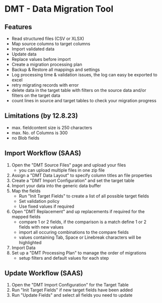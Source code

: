 # DMT - Data Migration Tool #

## Features ##
- Read structured files (CSV or XLSX)
- Map source columns to target columns
- Import validated data
- Update data
- Replace values before import
- Create a migration processing plan
- Backup & Restore all mappings and settings
- Log processing time & validation issues, the log can easy be exported to excel
- retry migrating records with error
- delete data in the target table with filters on the source data and/or filters on the target data
- count lines in source and target tables to check your migration progress

## Limitations (by 12.8.23) ##
- max. fieldcontent size is 250 characters
- max. No. of Columns is 300
- no Blob fields

## Import Workflow (SAAS) ##
1. Open the "DMT Source Files" page and upload your files
   - you can upload multiple files in one zip file
2. Assign a "DMT Data Layout" to specify column titles an file properties
3. Create a "DMT Import Configuration" and set the target table
4. Import your data into the generic data buffer
5. Map the fields
    - Run "Init Target Fields" to create a list of all possible target fields
    - Set validation policy
    - Use fixed values if required 
6. Open "DMT Replacement" and up replacements if required for the mapped fields
    - compare 1 or 2 fields, if the comparison is a match define 1 or 2 fields with new values 
    - import all occuring combinations to the compare fields
    - values containing Tab, Space or Linebreak characters will be highlighted
7. Import Data
8. Set up a "DMT Processing Plan" to manage the order of migrations
   - setup filters and default values for each step

## Update Workflow (SAAS) ##
1. Open the "DMT Import Configuration" for the Target Table
2. Run "Init Target Fields" if new target fields have been added
3. Run "Update Fields" and select all fields you need to update

